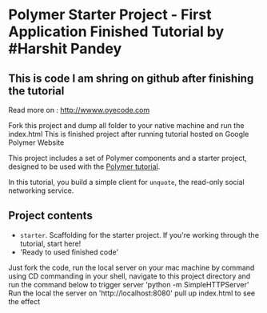 # Polymer Starter Project - First Application Finished Tutorial by #Harshit Pandey 
## This is code I am shring on github after finishing the tutorial
Read more on : http://wwww.oyecode.com

Fork this project and dump all folder to your native machine and run the index.html
This is finished project after running tutorial hosted on Google Polymer Website

This project includes a set of Polymer components and a starter project,
designed to be used with the [Polymer tutorial](http://polymer-project.org/docs/start/tutorial/intro.html).


In this tutorial, you build a simple client for `unquote`, the read-only social networking service.


## Project contents

 -   `starter`. Scaffolding for the starter project. If you're working through the tutorial, start here!
 -  'Ready to used finished code'

Just fork the code, run the local server on your mac machine by command 
using CD commanding in your shell, navigate to this project directory and run the command below to trigger server
'python -m SimpleHTTPServer'
Run the local the server on 'http://localhost:8080'
pull up index.html to see the effect

